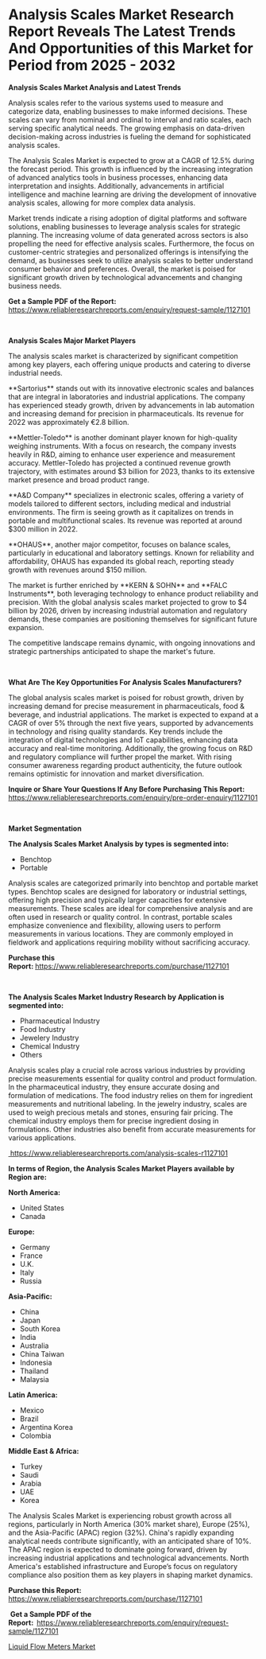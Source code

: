 <p><h1>Analysis Scales Market Research Report Reveals The Latest Trends And Opportunities of this Market for Period from 2025 - 2032</h1></p><p><strong>Analysis Scales Market Analysis and Latest Trends</strong></p>
<p><p>Analysis scales refer to the various systems used to measure and categorize data, enabling businesses to make informed decisions. These scales can vary from nominal and ordinal to interval and ratio scales, each serving specific analytical needs. The growing emphasis on data-driven decision-making across industries is fueling the demand for sophisticated analysis scales.</p><p>The Analysis Scales Market is expected to grow at a CAGR of 12.5% during the forecast period. This growth is influenced by the increasing integration of advanced analytics tools in business processes, enhancing data interpretation and insights. Additionally, advancements in artificial intelligence and machine learning are driving the development of innovative analysis scales, allowing for more complex data analysis.</p><p>Market trends indicate a rising adoption of digital platforms and software solutions, enabling businesses to leverage analysis scales for strategic planning. The increasing volume of data generated across sectors is also propelling the need for effective analysis scales. Furthermore, the focus on customer-centric strategies and personalized offerings is intensifying the demand, as businesses seek to utilize analysis scales to better understand consumer behavior and preferences. Overall, the market is poised for significant growth driven by technological advancements and changing business needs.</p></p>
<p><strong>Get a Sample PDF of the Report:&nbsp;</strong> <a href="https://www.reliableresearchreports.com/enquiry/request-sample/1127101?utm_campaign=2480&utm_medium=2&utm_source=Github&utm_content=ia&utm_term=21022025&utm_id=analysis-scales">https://www.reliableresearchreports.com/enquiry/request-sample/1127101</a></p>
<p>&nbsp;</p>
<p><strong>Analysis Scales Major Market Players</strong></p>
<p><p>The analysis scales market is characterized by significant competition among key players, each offering unique products and catering to diverse industrial needs. </p><p>**Sartorius** stands out with its innovative electronic scales and balances that are integral in laboratories and industrial applications. The company has experienced steady growth, driven by advancements in lab automation and increasing demand for precision in pharmaceuticals. Its revenue for 2022 was approximately €2.8 billion.</p><p>**Mettler-Toledo** is another dominant player known for high-quality weighing instruments. With a focus on research, the company invests heavily in R&D, aiming to enhance user experience and measurement accuracy. Mettler-Toledo has projected a continued revenue growth trajectory, with estimates around $3 billion for 2023, thanks to its extensive market presence and broad product range.</p><p>**A&D Company** specializes in electronic scales, offering a variety of models tailored to different sectors, including medical and industrial environments. The firm is seeing growth as it capitalizes on trends in portable and multifunctional scales. Its revenue was reported at around $300 million in 2022.</p><p>**OHAUS**, another major competitor, focuses on balance scales, particularly in educational and laboratory settings. Known for reliability and affordability, OHAUS has expanded its global reach, reporting steady growth with revenues around $150 million.</p><p>The market is further enriched by **KERN & SOHN** and **FALC Instruments**, both leveraging technology to enhance product reliability and precision. With the global analysis scales market projected to grow to $4 billion by 2026, driven by increasing industrial automation and regulatory demands, these companies are positioning themselves for significant future expansion. </p><p>The competitive landscape remains dynamic, with ongoing innovations and strategic partnerships anticipated to shape the market's future.</p></p>
<p>&nbsp;</p>
<p><strong>What Are The Key Opportunities For Analysis Scales Manufacturers?</strong></p>
<p><p>The global analysis scales market is poised for robust growth, driven by increasing demand for precise measurement in pharmaceuticals, food & beverage, and industrial applications. The market is expected to expand at a CAGR of over 5% through the next five years, supported by advancements in technology and rising quality standards. Key trends include the integration of digital technologies and IoT capabilities, enhancing data accuracy and real-time monitoring. Additionally, the growing focus on R&D and regulatory compliance will further propel the market. With rising consumer awareness regarding product authenticity, the future outlook remains optimistic for innovation and market diversification.</p></p>
<p><strong>Inquire or Share Your Questions If Any Before Purchasing This Report:</strong> <a href="https://www.reliableresearchreports.com/enquiry/pre-order-enquiry/1127101?utm_campaign=2480&utm_medium=2&utm_source=Github&utm_content=ia&utm_term=21022025&utm_id=analysis-scales">https://www.reliableresearchreports.com/enquiry/pre-order-enquiry/1127101</a></p>
<p>&nbsp;</p>
<p><strong>Market Segmentation</strong></p>
<p><strong>The Analysis Scales Market Analysis by types is segmented into:</strong></p>
<p><ul><li>Benchtop</li><li>Portable</li></ul></p>
<p><p>Analysis scales are categorized primarily into benchtop and portable market types. Benchtop scales are designed for laboratory or industrial settings, offering high precision and typically larger capacities for extensive measurements. These scales are ideal for comprehensive analysis and are often used in research or quality control. In contrast, portable scales emphasize convenience and flexibility, allowing users to perform measurements in various locations. They are commonly employed in fieldwork and applications requiring mobility without sacrificing accuracy.</p></p>
<p><strong>Purchase this Report:&nbsp;</strong><a href="https://www.reliableresearchreports.com/purchase/1127101?utm_campaign=2480&utm_medium=2&utm_source=Github&utm_content=ia&utm_term=21022025&utm_id=analysis-scales">https://www.reliableresearchreports.com/purchase/1127101</a></p>
<p>&nbsp;</p>
<p><strong>The Analysis Scales Market Industry Research by Application is segmented into:</strong></p>
<p><ul><li>Pharmaceutical Industry</li><li>Food Industry</li><li>Jewelery Industry</li><li>Chemical Industry</li><li>Others</li></ul></p>
<p><p>Analysis scales play a crucial role across various industries by providing precise measurements essential for quality control and product formulation. In the pharmaceutical industry, they ensure accurate dosing and formulation of medications. The food industry relies on them for ingredient measurements and nutritional labeling. In the jewelry industry, scales are used to weigh precious metals and stones, ensuring fair pricing. The chemical industry employs them for precise ingredient dosing in formulations. Other industries also benefit from accurate measurements for various applications.</p></p>
<p><a href="https://www.reliableresearchreports.com/analysis-scales-r1127101?utm_campaign=2480&utm_medium=2&utm_source=Github&utm_content=ia&utm_term=21022025&utm_id=analysis-scales">&nbsp;https://www.reliableresearchreports.com/analysis-scales-r1127101</a></p>
<p><strong>In terms of Region, the Analysis Scales Market Players available by Region are:</strong></p>
<p>
    <p> <strong> North America: </strong>
        <ul>
            <li>United States</li>
            <li>Canada</li>
        </ul>
        </p> 
    <p> <strong> Europe: </strong>
        <ul>
            <li>Germany</li>
            <li>France</li>
            <li>U.K.</li>
            <li>Italy</li>
            <li>Russia</li>
        </ul>
        </p> 
    <p> <strong> Asia-Pacific: </strong>
        <ul>
            <li>China</li>
            <li>Japan</li>
            <li>South Korea</li>
            <li>India</li>
            <li>Australia</li>
            <li>China Taiwan</li>
            <li>Indonesia</li>
            <li>Thailand</li>
            <li>Malaysia</li>
        </ul>
        </p> 
    <p> <strong> Latin America: </strong>
        <ul>
            <li>Mexico</li>
            <li>Brazil</li>
            <li>Argentina Korea</li>
            <li>Colombia</li>
        </ul>
        </p> 
    <p> <strong> Middle East & Africa: </strong>
        <ul>
            <li>Turkey</li>
            <li>Saudi</li>
            <li>Arabia</li>
            <li>UAE</li>
            <li>Korea</li>
        </ul>
    </p>
    </p>
<p><p>The Analysis Scales Market is experiencing robust growth across all regions, particularly in North America (30% market share), Europe (25%), and the Asia-Pacific (APAC) region (32%). China's rapidly expanding analytical needs contribute significantly, with an anticipated share of 10%. The APAC region is expected to dominate going forward, driven by increasing industrial applications and technological advancements. North America's established infrastructure and Europe’s focus on regulatory compliance also position them as key players in shaping market dynamics.</p></p>
<p><strong>Purchase this Report: </strong><a href="https://www.reliableresearchreports.com/purchase/1127101?utm_campaign=2480&utm_medium=2&utm_source=Github&utm_content=ia&utm_term=21022025&utm_id=analysis-scales">https://www.reliableresearchreports.com/purchase/1127101</a></p>
<p>&nbsp;<strong>Get a Sample PDF of the Report:&nbsp;&nbsp;</strong><a href="https://www.reliableresearchreports.com/enquiry/request-sample/1127101?utm_campaign=2480&utm_medium=2&utm_source=Github&utm_content=ia&utm_term=21022025&utm_id=analysis-scales">https://www.reliableresearchreports.com/enquiry/request-sample/1127101</a></p>
<p><strong></strong></p>
<p><p><a href="https://github.com/cheryjhonson/Market-Research-Report-List-1/blob/main/liquid-flow-meters-market.md?utm_campaign=2480&utm_medium=2&utm_source=Github&utm_content=ia&utm_term=21022025&utm_id=analysis-scales">Liquid Flow Meters Market</a></p></p>